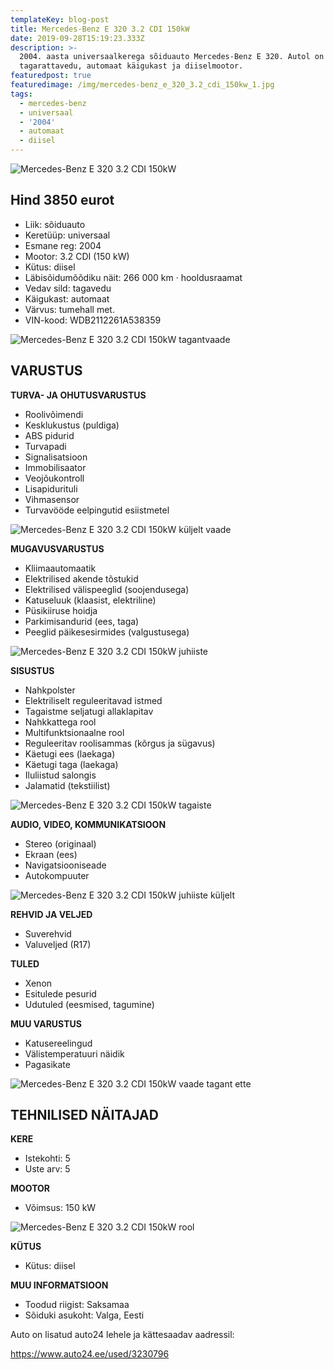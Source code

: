 ```yaml
---
templateKey: blog-post
title: Mercedes-Benz E 320 3.2 CDI 150kW
date: 2019-09-28T15:19:23.333Z
description: >-
  2004. aasta universaalkerega sõiduauto Mercedes-Benz E 320. Autol on
  tagarattavedu, automaat käigukast ja diiselmootor.
featuredpost: true
featuredimage: /img/mercedes-benz_e_320_3.2_cdi_150kw_1.jpg
tags:
  - mercedes-benz
  - universaal
  - '2004'
  - automaat
  - diisel
---
```

![Mercedes-Benz E 320 3.2 CDI 150kW](/img/mercedes-benz_e_320_3.2_cdi_150kw_1.jpg "Mercedes-Benz E 320 3.2 CDI 150kW")

## Hind 3850 eurot

* Liik:	sõiduauto
* Keretüüp:	universaal
* Esmane reg:	2004
* Mootor:	3.2 CDI (150 kW)
* Kütus:	diisel
* Läbisõidumõõdiku näit:	266 000 km · hooldusraamat
* Vedav sild:	tagavedu
* Käigukast:	automaat
* Värvus:	tumehall met.
* VIN-kood:	WDB2112261A538359

![Mercedes-Benz E 320 3.2 CDI 150kW tagantvaade](/img/mercedes-benz_e_320_3.2_cdi_150kw_2.jpg "Mercedes-Benz E 320 3.2 CDI 150kW tagantvaade")

## VARUSTUS

**TURVA- JA OHUTUSVARUSTUS**

* Roolivõimendi
* Kesklukustus (puldiga)
* ABS pidurid
* Turvapadi
* Signalisatsioon
* Immobilisaator
* Veojõukontroll
* Lisapidurituli
* Vihmasensor
* Turvavööde eelpingutid esiistmetel

![Mercedes-Benz E 320 3.2 CDI 150kW küljelt vaade](/img/mercedes-benz_e_320_3.2_cdi_150kw_3.jpg "Mercedes-Benz E 320 3.2 CDI 150kW küljelt vaade")

**MUGAVUSVARUSTUS**

* Kliimaautomaatik
* Elektrilised akende tõstukid
* Elektrilised välispeeglid (soojendusega)
* Katuseluuk (klaasist, elektriline)
* Püsikiiruse hoidja
* Parkimisandurid (ees, taga)
* Peeglid päikesesirmides (valgustusega)

![Mercedes-Benz E 320 3.2 CDI 150kW juhiiste](/img/mercedes-benz_e_320_3.2_cdi_150kw_4.jpg "Mercedes-Benz E 320 3.2 CDI 150kW juhiiste")

**SISUSTUS**

* Nahkpolster
* Elektriliselt reguleeritavad istmed
* Tagaistme seljatugi allaklapitav
* Nahkkattega rool
* Multifunktsionaalne rool
* Reguleeritav roolisammas (kõrgus ja sügavus)
* Käetugi ees (laekaga)
* Käetugi taga (laekaga)
* Iluliistud salongis
* Jalamatid (tekstiilist)

![Mercedes-Benz E 320 3.2 CDI 150kW tagaiste](/img/mercedes-benz_e_320_3.2_cdi_150kw_5.jpg "Mercedes-Benz E 320 3.2 CDI 150kW tagaiste")

**AUDIO, VIDEO, KOMMUNIKATSIOON**

* Stereo (originaal)
* Ekraan (ees)
* Navigatsiooniseade
* Autokompuuter

![Mercedes-Benz E 320 3.2 CDI 150kW juhiiste küljelt](/img/mercedes-benz_e_320_3.2_cdi_150kw_6.jpg "Mercedes-Benz E 320 3.2 CDI 150kW juhiiste küljelt")

**REHVID JA VELJED**

* Suverehvid
* Valuveljed (R17)

**TULED**

* Xenon
* Esitulede pesurid
* Udutuled (eesmised, tagumine)

**MUU VARUSTUS**

* Katusereelingud
* Välistemperatuuri näidik
* Pagasikate

![Mercedes-Benz E 320 3.2 CDI 150kW vaade tagant ette](/img/mercedes-benz_e_320_3.2_cdi_150kw_7.jpg "Mercedes-Benz E 320 3.2 CDI 150kWaade tagant ette")

## TEHNILISED NÄITAJAD

**KERE**

* Istekohti:	5
* Uste arv:	5

**MOOTOR**

* Võimsus:	150 kW

![Mercedes-Benz E 320 3.2 CDI 150kW rool](/img/mercedes-benz_e_320_3.2_cdi_150kw_8.jpg "Mercedes-Benz E 320 3.2 CDI 150kW rool")

**KÜTUS**

* Kütus:	diisel

**MUU INFORMATSIOON**

* Toodud riigist: Saksamaa
* Sõiduki asukoht: Valga, Eesti

Auto on lisatud auto24 lehele ja kättesaadav aadressil:

<https://www.auto24.ee/used/3230796>
